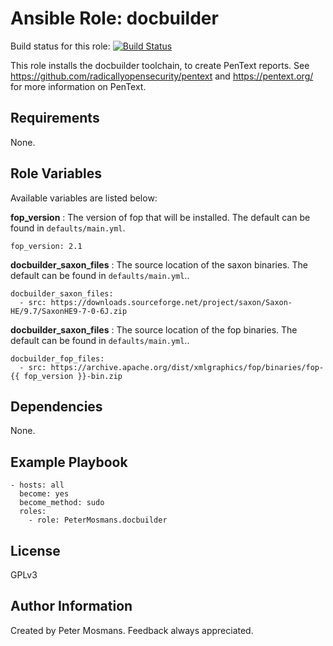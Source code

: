 Ansible Role: docbuilder
=========

Build status for this role: [![Build Status](https://travis-ci.org/PeterMosmans/ansible-role-docbuilder.svg)](https://travis-ci.org/PeterMosmans/ansible-role-docbuilder)

This role installs the docbuilder toolchain, to create PenText reports. See https://github.com/radicallyopensecurity/pentext and https://pentext.org/ for more information on PenText.

Requirements
------------

None.

Role Variables
--------------

Available variables are listed below:


**fop_version** : The version of fop that will be installed. The default can be found in `defaults/main.yml`.
```
fop_version: 2.1
```



**docbuilder_saxon_files** : The source location of the saxon binaries. The default can be found in `defaults/main.yml`..
```
docbuilder_saxon_files:
  - src: https://downloads.sourceforge.net/project/saxon/Saxon-HE/9.7/SaxonHE9-7-0-6J.zip
```



**docbuilder_saxon_files** : The source location of the fop binaries. The default can be found in `defaults/main.yml`..
```
docbuilder_fop_files:
  - src: https://archive.apache.org/dist/xmlgraphics/fop/binaries/fop-{{ fop_version }}-bin.zip
```


Dependencies
------------

None.

Example Playbook
----------------

```
- hosts: all
  become: yes
  become_method: sudo
  roles:
    - role: PeterMosmans.docbuilder
```


License
-------

GPLv3

Author Information
------------------

Created by Peter Mosmans. Feedback always appreciated.

